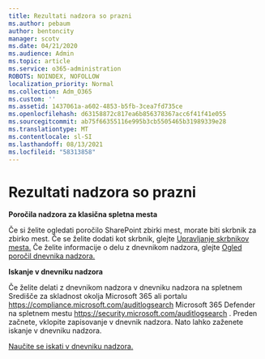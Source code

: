 ```yaml
---
title: Rezultati nadzora so prazni
ms.author: pebaum
author: bentoncity
manager: scotv
ms.date: 04/21/2020
ms.audience: Admin
ms.topic: article
ms.service: o365-administration
ROBOTS: NOINDEX, NOFOLLOW
localization_priority: Normal
ms.collection: Adm_O365
ms.custom: ''
ms.assetid: 1437061a-a602-4853-b5fb-3cea7fd735ce
ms.openlocfilehash: d63158872c817ea6b856378367acc6f41f41e055
ms.sourcegitcommit: ab75f66355116e995b3cb5505465b31989339e28
ms.translationtype: MT
ms.contentlocale: sl-SI
ms.lasthandoff: 08/13/2021
ms.locfileid: "58313858"
---
```

# <a name="auditing-results-are-blank"></a>Rezultati nadzora so prazni

**Poročila nadzora za klasična spletna mesta**
  
Če si želite ogledati poročilo SharePoint zbirki mest, morate biti skrbnik za zbirko mest. Če se želite dodati kot skrbnik, glejte [Upravljanje skrbnikov mesta.](https://docs.microsoft.com/sharepoint/manage-site-collection-administrators) Če želite informacije o delu z dnevnikom nadzora, glejte [Ogled poročil dnevnika nadzora.](https://support.microsoft.com/office/view-audit-log-reports-b37c5869-1b47-4a82-a30d-ea20070fe527)
  
**Iskanje v dnevniku nadzora**
  
Če želite delati z dnevnikom nadzora v dnevniku nadzora na spletnem Središče za skladnost okolja Microsoft 365 ali portalu <https://compliance.microsoft.com/auditlogsearch> Microsoft 365 Defender na spletnem mestu <https://security.microsoft.com/auditlogsearch> . Preden začnete, vklopite zapisovanje v dnevnik nadzora. Nato lahko zaženete iskanje v dnevniku nadzora.
  
[Naučite se iskati v dnevniku nadzora.](https://docs.microsoft.com/microsoft-365/compliance/search-the-audit-log-in-security-and-compliance#search-the-audit-log)
